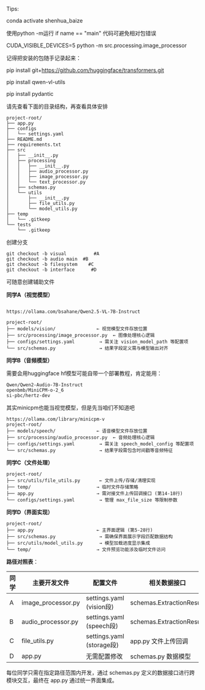 Tips:

conda activate shenhua_baize


使用python -m运行 if name == "main" 代码可避免相对包错误

CUDA_VISIBLE_DEVICES=5 python -m src.processing.image_processor



记得把安装的包随手记录起来：

pip install git+https://github.com/huggingface/transformers.git

pip install qwen-vl-utils

pip install pydantic


 请先查看下面的目录结构，再查看具体安排

```
project-root/
├── app.py
├── configs
│   └── settings.yaml
├── README.md
├── requirements.txt
├── src
│   ├── __init__.py
│   ├── processing
│   │   ├── __init__.py
│   │   ├── audio_processor.py
│   │   ├── image_processor.py
│   │   └── text_processor.py
│   ├── schemas.py
│   └── utils
│       ├── __init__.py
│       ├── file_utils.py
│       └── model_utils.py
├── temp
│   └── .gitkeep
└── tests
    └── .gitkeep
```

创建分支

```
git checkout -b visual          #A
git checkout -b audio main  #B
git checkout -b filesystem    #C
git checkout -b interface      #D
```

可随意创建辅助文件

**同学A（视觉模型）**

```

https://ollama.com/bsahane/Qwen2.5-VL-7B-Instruct

project-root/
├── models/vision/               ← 视觉模型文件存放位置
├── src/processing/image_processor.py  ← 图像处理核心逻辑
├── configs/settings.yaml         → 需关注 vision_model_path 等配置项
└── src/schemas.py                → 结果字段定义需与模型输出对齐
```

**同学B（音频模型）**

需要会用huggingface
hf模型可能自带一个部署教程，肯定能用：

```
Qwen/Qwen2-Audio-7B-Instruct
openbmb/MiniCPM-o-2_6
si-pbc/hertz-dev
```

其实minicpm也能当视觉模型，但是先当咱们不知道吧

```
https://ollama.com/library/minicpm-v
project-root/
├── models/speech/               ← 语音模型文件存放位置
├── src/processing/audio_processor.py  ← 音频处理核心逻辑
├── configs/settings.yaml         → 需关注 speech_model_config 等配置项
└── src/schemas.py                → 结果字段需包含时间戳等音频特征
```

**同学C（文件处理）**

```
project-root/
├── src/utils/file_utils.py       ← 文件上传/存储/清理实现
├── temp/                        → 临时文件存储策略
├── app.py                       → 需对接文件上传回调接口 (第14-18行)
└── configs/settings.yaml         → 管理 max_file_size 等限制参数
```

**同学D（界面实现）**

```
project-root/
├── app.py                       ← 主界面逻辑 (第5-28行)
├── src/schemas.py                → 需确保界面展示字段匹配数据结构
├── src/utils/model_utils.py      → 模型加载进度显示集成
└── temp/                        → 文件预览功能涉及临时文件访问
```

**路径对照表**：

| 同学 | 主要开发文件       | 配置文件                  | 相关数据接口             | 存储位置      |
| ---- | ------------------ | ------------------------- | ------------------------ | ------------- |
| A    | image_processor.py | settings.yaml (vision段)  | schemas.ExtractionResult | models/vision |
| B    | audio_processor.py | settings.yaml (speech段)  | schemas.ExtractionResult | models/speech |
| C    | file_utils.py      | settings.yaml (storage段) | app.py 文件上传回调      | temp/         |
| D    | app.py             | 无需配置修改              | schemas.py 数据模型      | 无            |

每位同学只需在指定路径范围内开发，通过 schemas.py 定义的数据接口进行跨模块交互，最终在 app.py 通过统一界面集成。
